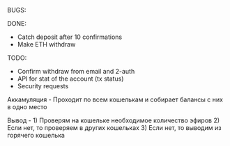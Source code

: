 BUGS:

DONE:

- Catch deposit after 10 confirmations
- Make ETH withdraw

TODO:

- Confirm withdraw from email and 2-auth
- API for stat of the account (tx status)
- Security requests

Аккамуляция - Проходит по всем кошелькам и собирает балансы с них в одно место

Вывод - 1) Проверям на кошельке необходимое количество эфиров
        2) Если нет, то проверяем в других кошельках
        3) Если нет, то выводим из горячего кошелька